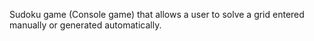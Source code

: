Sudoku game (Console game) that
allows a user to solve a grid entered manually or generated automatically.
